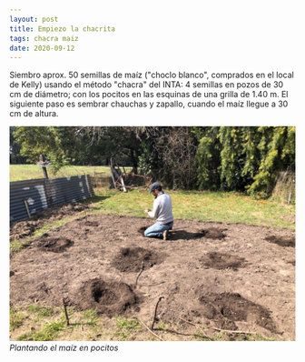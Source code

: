 ```yaml
---
layout: post
title: Empiezo la chacrita
tags: chacra maiz
date: 2020-09-12
---
```


Siembro aprox. 50 semillas de maíz ("choclo blanco", comprados en el local de Kelly) usando el método "chacra" del INTA: 4 semillas en pozos de 30 cm de diámetro; con los pocitos en las esquinas de una grilla de 1.40 m. El siguiente paso es sembrar chauchas y zapallo, cuando el maíz llegue a 30 cm de altura.

![Plantando maiz](/assets/img/chacra-2020-09-12.jpg)_Plantando el maíz en pocitos_